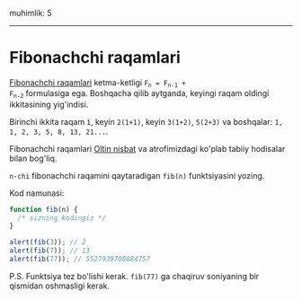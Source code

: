 muhimlik: 5

---

# Fibonachchi raqamlari

[Fibonachchi raqamlari](https://en.wikipedia.org/wiki/Fibonacci_number) ketma-ketligi <code>F<sub>n</sub> = F<sub>n-1</sub> + F<sub>n-2</sub></code> formulasiga ega. Boshqacha qilib aytganda, keyingi raqam oldingi ikkitasining yig'indisi.

Birinchi ikkita raqam `1`, keyin `2(1+1)`, keyin `3(1+2)`, `5(2+3)` va boshqalar: `1, 1, 2, 3, 5, 8, 13, 21...`.

Fibonachchi raqamlari [Oltin nisbat](https://en.wikipedia.org/wiki/Golden_ratio) va atrofimizdagi ko'plab tabiiy hodisalar bilan bog'liq.

`n-chi` fibonachchi raqamini qaytaradigan `fib(n)` funktsiyasini yozing.

Kod namunasi:

```js
function fib(n) {
  /* sizning kodingiz */
}

alert(fib(3)); // 2
alert(fib(7)); // 13
alert(fib(77)); // 5527939700884757
```

P.S. Funktsiya tez bo'lishi kerak. `fib(77)` ga chaqiruv soniyaning bir qismidan oshmasligi kerak.
